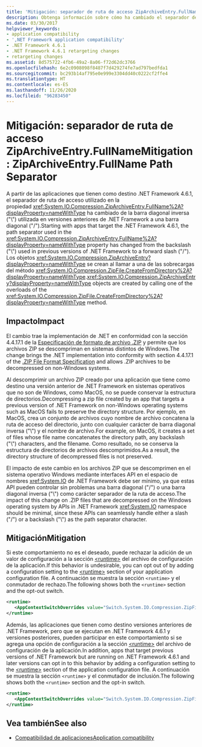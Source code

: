 ```yaml
---
title: 'Mitigación: separador de ruta de acceso ZipArchiveEntry.FullName'
description: Obtenga información sobre cómo ha cambiado el separador de ruta de acceso de la propiedad ZipArchiveEntry.FullName a partir de las aplicaciones destinadas a .NET Framework 4.6.1.
ms.date: 03/30/2017
helpviewer_keywords:
- application compatibility
- ',NET Framework application compatibility'
- .NET Framework 4.6.1
- .NET Framework 4.6.1 retargeting changes
- retargeting changes
ms.assetid: 8d575722-4fb6-49a2-8a06-f72d62dc3766
ms.openlocfilehash: 6e2c0908098f8487f7d429274fe7ad797bedfda1
ms.sourcegitcommit: bc293b14af795e0e999e3304dd40c0222cf2ffe4
ms.translationtype: HT
ms.contentlocale: es-ES
ms.lasthandoff: 11/26/2020
ms.locfileid: "96283450"
---
```

# <a name="mitigation-ziparchiveentryfullname-path-separator"></a><span data-ttu-id="0471f-103">Mitigación: separador de ruta de acceso ZipArchiveEntry.FullName</span><span class="sxs-lookup"><span data-stu-id="0471f-103">Mitigation: ZipArchiveEntry.FullName Path Separator</span></span>

<span data-ttu-id="0471f-104">A partir de las aplicaciones que tienen como destino .NET Framework 4.6.1, el separador de ruta de acceso utilizado en la propiedad <xref:System.IO.Compression.ZipArchiveEntry.FullName%2A?displayProperty=nameWithType> ha cambiado de la barra diagonal inversa ("\\") utilizada en versiones anteriores de .NET Framework a una barra diagonal ("/").</span><span class="sxs-lookup"><span data-stu-id="0471f-104">Starting with apps that target the .NET Framework 4.6.1, the path separator used in the <xref:System.IO.Compression.ZipArchiveEntry.FullName%2A?displayProperty=nameWithType> property has changed from the backslash ("\\") used in previous versions of .NET Framework to a forward slash ("/").</span></span> <span data-ttu-id="0471f-105">Los objetos <xref:System.IO.Compression.ZipArchiveEntry?displayProperty=nameWithType> se crean al llamar a una de las sobrecargas del método <xref:System.IO.Compression.ZipFile.CreateFromDirectory%2A?displayProperty=nameWithType>.</span><span class="sxs-lookup"><span data-stu-id="0471f-105"><xref:System.IO.Compression.ZipArchiveEntry?displayProperty=nameWithType> objects are created by calling one of the overloads of the <xref:System.IO.Compression.ZipFile.CreateFromDirectory%2A?displayProperty=nameWithType> method.</span></span>  
  
## <a name="impact"></a><span data-ttu-id="0471f-106">Impacto</span><span class="sxs-lookup"><span data-stu-id="0471f-106">Impact</span></span>  

 <span data-ttu-id="0471f-107">El cambio trae la implementación de .NET en conformidad con la sección 4.4.17.1 de la [Especificación de formato de archivo .ZIP](https://pkware.cachefly.net/webdocs/casestudies/APPNOTE.TXT) y permite que los archivos ZIP se descompriman en sistemas distintos de Windows.</span><span class="sxs-lookup"><span data-stu-id="0471f-107">The change brings the .NET implementation into conformity with section 4.4.17.1 of the [.ZIP File Format Specification](https://pkware.cachefly.net/webdocs/casestudies/APPNOTE.TXT) and allows .ZIP archives to be decompressed on non-Windows systems.</span></span>  
  
 <span data-ttu-id="0471f-108">Al descomprimir un archivo ZIP creado por una aplicación que tiene como destino una versión anterior de .NET Framework en sistemas operativos que no son de Windows, como MacOS, no se puede conservar la estructura de directorios.</span><span class="sxs-lookup"><span data-stu-id="0471f-108">Decompressing a zip file created by an app that targets a previous version of .NET Framework on non-Windows operating systems such as MacOS fails to preserve the directory structure.</span></span> <span data-ttu-id="0471f-109">Por ejemplo, en MacOS, crea un conjunto de archivos cuyo nombre de archivo concatena la ruta de acceso del directorio, junto con cualquier carácter de barra diagonal inversa ("\\") y el nombre de archivo.</span><span class="sxs-lookup"><span data-stu-id="0471f-109">For example, on MacOS, it creates a set of files whose file name concatenates the directory path, any backslash ("\\") characters, and the filename.</span></span> <span data-ttu-id="0471f-110">Como resultado, no se conserva la estructura de directorios de archivos descomprimidos.</span><span class="sxs-lookup"><span data-stu-id="0471f-110">As a result, the directory structure of decompressed files is not preserved.</span></span>  
  
 <span data-ttu-id="0471f-111">El impacto de este cambio en los archivos ZIP que se descomprimen en el sistema operativo Windows mediante interfaces API en el espacio de nombres <xref:System.IO> de .NET Framework debe ser mínimo, ya que estas API pueden controlar sin problemas una barra diagonal ("/") o una barra diagonal inversa ("\\") como carácter separador de la ruta de acceso.</span><span class="sxs-lookup"><span data-stu-id="0471f-111">The impact of this change on .ZIP files that are decompressed on the Windows operating system by APIs in .NET Framework <xref:System.IO> namespace should be minimal, since these APIs can seamlessly handle either a slash ("/") or a backslash ("\\") as the path separator character.</span></span>  
  
## <a name="mitigation"></a><span data-ttu-id="0471f-112">Mitigación</span><span class="sxs-lookup"><span data-stu-id="0471f-112">Mitigation</span></span>  

 <span data-ttu-id="0471f-113">Si este comportamiento no es el deseado, puede rechazar la adición de un valor de configuración a la sección [\<runtime>](../configure-apps/file-schema/runtime/runtime-element.md) del archivo de configuración de la aplicación.</span><span class="sxs-lookup"><span data-stu-id="0471f-113">If this behavior is undesirable, you can opt out of by adding a configuration setting to the [\<runtime>](../configure-apps/file-schema/runtime/runtime-element.md) section of your application configuration file.</span></span> <span data-ttu-id="0471f-114">A continuación se muestra la sección `<runtime>` y el conmutador de rechazo.</span><span class="sxs-lookup"><span data-stu-id="0471f-114">The following shows both the `<runtime>` section and the opt-out switch.</span></span>  
  
```xml  
<runtime>  
   <AppContextSwitchOverrides value="Switch.System.IO.Compression.ZipFile.UseBackslash=true" />  
</runtime>  
```  
  
 <span data-ttu-id="0471f-115">Además, las aplicaciones que tienen como destino versiones anteriores de .NET Framework, pero que se ejecutan en .NET Framework 4.6.1 y versiones posteriores, pueden participar en este comportamiento si se agrega una opción de configuración a la sección [\<runtime>](../configure-apps/file-schema/runtime/runtime-element.md) del archivo de configuración de la aplicación.</span><span class="sxs-lookup"><span data-stu-id="0471f-115">In addition, apps that target previous versions of .NET Framework but are running on .NET Framework 4.6.1 and later versions can opt in to this behavior by adding a configuration setting to the [\<runtime>](../configure-apps/file-schema/runtime/runtime-element.md) section of the application configuration file.</span></span> <span data-ttu-id="0471f-116">A continuación se muestra la sección `<runtime>` y el conmutador de inclusión.</span><span class="sxs-lookup"><span data-stu-id="0471f-116">The following shows both the `<runtime>` section and the opt-in switch.</span></span>  
  
```xml  
<runtime>  
   <AppContextSwitchOverrides value="Switch.System.IO.Compression.ZipFile.UseBackslash=false" />  
</runtime>  
```  
  
## <a name="see-also"></a><span data-ttu-id="0471f-117">Vea también</span><span class="sxs-lookup"><span data-stu-id="0471f-117">See also</span></span>

- [<span data-ttu-id="0471f-118">Compatibilidad de aplicaciones</span><span class="sxs-lookup"><span data-stu-id="0471f-118">Application compatibility</span></span>](application-compatibility.md)
